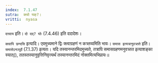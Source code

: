 ```yaml
---
index:  7.1.47
sutra:  क्त्वो यक्?।
vritti:  nyasa
---
```


`दत्त्वाय` इति। `दो दद्? घोः` (7.4.46) इति ददादेशः। 

`क्त्वापि छन्दसि` इत्यादि। एवमुच्यमाने द्विः क्त्वाग्रहणं न कत्र्तव्यमिति भावः। `समास इत्यत्रानुवत्र्तते` इति। `समासेऽनञ्पूर्वे` (7.1.37) इत्यतः। यदि तस्यानन्तरमिदमुच्यते, तत्रापि समासग्रहणमनुवत्र्तत इत्याशङ्का स्यात्(), ततस्तस्यानुवृत्तिनिवृत्त्यर्थं तस्यानन्तरमिदं नोक्तमित्यभिप्रायः॥
